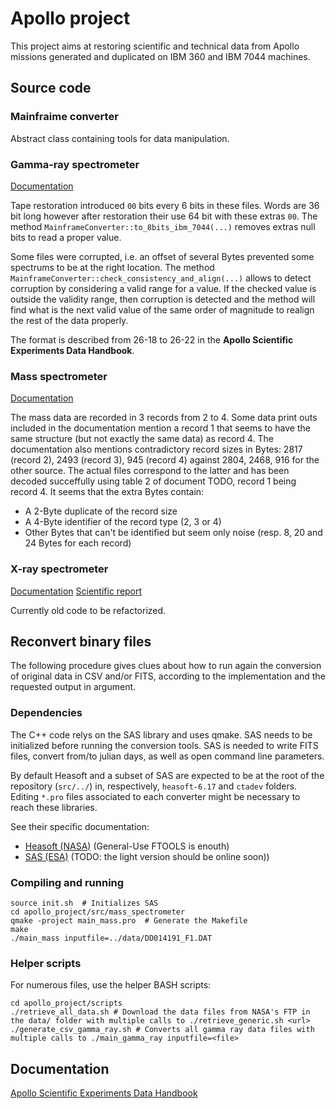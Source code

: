 # Apollo project
This project aims at restoring scientific and technical data from Apollo missions generated and duplicated on IBM 360 and IBM 7044 machines. 

## Source code
### Mainfraime converter
Abstract class containing tools for data manipulation.

### Gamma-ray spectrometer
[Documentation](http://spdf.sci.gsfc.nasa.gov/pub/documents/old/documentation_from_nssdc/dataset_catalogs/DSC_0313.pdf)

Tape restoration introduced `00` bits every 6 bits in these files. Words are 36 bit long however after restoration their use 64 bit with these extras `00`. The method `MainframeConverter::to_8bits_ibm_7044(...)` removes extras null bits to read a proper value.

Some files were corrupted, i.e. an offset of several Bytes prevented some spectrums to be at the right location.
The method `MainframeConverter::check_consistency_and_align(...)` allows to detect corruption by considering a valid range for a value. If the checked value is outside the validity range, then corruption is detected and the method will find what is the next valid value of the same order of magnitude to realign the rest of the data properly. 

The format is described from 26-18 to 26-22 in the **Apollo Scientific Experiments Data Handbook**. 

### Mass spectrometer
[Documentation](http://spdf.sci.gsfc.nasa.gov/pub/documents/old/documentation_from_nssdc/dataset_catalogs/DSC_0283.pdf)

The mass data are recorded in 3 records from 2 to 4. Some data print outs included in the documentation mention a record 1 that seems to have the same structure (but not exactly the same data) as record 4. The documentation also mentions contradictory record sizes in Bytes: 2817 (record 2), 2493 (record 3), 945 (record 4) against 2804, 2468, 916 for the other source. The actual files correspond to the latter and has been decoded succeffully using table 2 of document TODO, record 1 being record 4. It seems that the extra Bytes contain:
  * A 2-Byte duplicate of the record size
  * A 4-Byte identifier of the record type (2, 3 or 4)
  * Other Bytes that can't be identified but seem only noise (resp. 8, 20 and 24 Bytes for each record)

### X-ray spectrometer
[Documentation](http://spdf.sci.gsfc.nasa.gov/pub/documents/old/documentation_from_nssdc/dataset_catalogs/DSC_0281.pdf)
[Scientific report](http://ntrs.nasa.gov/archive/nasa/casi.ntrs.nasa.gov/19720013147.pdf)

Currently old code to be refactorized.

## Reconvert binary files
The following procedure gives clues about how to run again the conversion of original data in CSV and/or FITS, according to the implementation and the requested output in argument.

### Dependencies
The C++ code relys on the SAS library and uses qmake. SAS needs to be initialized before running the conversion tools.
SAS is needed to write FITS files, convert from/to julian days, as well as open command line parameters.

By default Heasoft and a subset of SAS are expected to be at the root of the repository (`src/../`) in, respectively, `heasoft-6.17` and `ctadev` folders. Editing `*.pro` files associated to each converter might be necessary to reach these libraries.

See their specific documentation:
 * [Heasoft (NASA)](http://heasarc.gsfc.nasa.gov/lheasoft/) (General-Use FTOOLS is enouth)
 * [SAS (ESA)](http://xmm.esac.esa.int/sas/) (TODO: the light version should be online soon))

### Compiling and running
```
source init.sh  # Initializes SAS
cd apollo_project/src/mass_spectrometer
qmake -project main_mass.pro  # Generate the Makefile
make
./main_mass inputfile=../data/DD014191_F1.DAT
```

### Helper scripts
For numerous files, use the helper BASH scripts:
```
cd apollo_project/scripts
./retrieve_all_data.sh # Download the data files from NASA's FTP in the data/ folder with multiple calls to ./retrieve_generic.sh <url>
./generate_csv_gamma_ray.sh # Converts all gamma ray data files with multiple calls to ./main_gamma_ray inputfile=<file>
```

## Documentation
[Apollo Scientific Experiments Data Handbook](https://www.hq.nasa.gov/alsj/ApolloSciDataHndbk.pdf)
